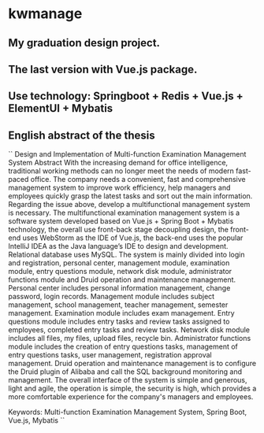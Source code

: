 # kwmanage
## My graduation design project.                                            
## The last version with Vue.js package.
## Use technology: Springboot + Redis + Vue.js + ElementUI + Mybatis


## English abstract of the thesis

``
Design and Implementation of Multi-function Examination Management System 
Abstract
  With the increasing demand for office intelligence, traditional working methods can no longer meet the needs of modern fast-paced office. The company needs a convenient, fast and comprehensive management system to improve work efficiency, help managers and employees quickly grasp the latest tasks and sort out the main information. Regarding the issue above, develop a multifunctional management system is necessary. The multifunctional examination management system is a software system developed based on Vue.js + Spring Boot + Mybatis technology, the overall use front-back stage decoupling design, the front-end uses WebStorm as the IDE of Vue.js, the back-end uses the popular IntelliJ IDEA as the Java language’s IDE to design and development. Relational database uses MySQL. The system is mainly divided into login and registration, personal center, management module, examination module, entry questions module, network disk module, administrator functions module and Druid operation and maintenance management. Personal center includes personal information management, change password, login records. Management module includes subject management, school management, teacher management, semester management. Examination module includes exam management. Entry questions module includes entry tasks and review tasks assigned to employees, completed entry tasks and review tasks. Network disk module includes all files, my files, upload files, recycle bin. Administrator functions module includes the creation of entry questions tasks, management of entry questions tasks, user management, registration approval management. Druid operation and maintenance management is to configure the Druid plugin of Alibaba and call the SQL background monitoring and management. The overall interface of the system is simple and generous, light and agile, the operation is simple, the security is high, which provides a more comfortable experience for the company's managers and employees.

Keywords: Multi-function Examination Management System, Spring Boot, Vue.js, Mybatis
``
